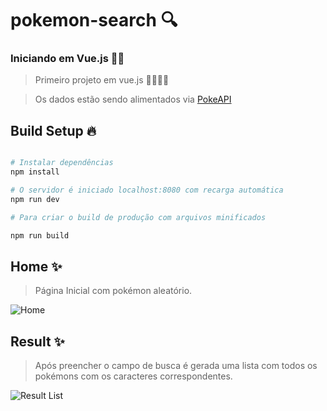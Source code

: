 # pokemon-search 🔍
### Iniciando em Vue.js  📖🧨
  
> Primeiro projeto em vue.js 🚀👩🏿‍🚀

> Os dados estão sendo alimentados via [PokeAPI](https://pokeapi.co/)

  

## Build Setup 🔥

```  bash

# Instalar dependências
npm install

# O servidor é iniciado localhost:8080 com recarga automática
npm run dev

# Para criar o build de produção com arquivos minificados

npm run build

```

## Home ✨
> Página Inicial com pokémon aleatório.

![Home](https://github.com/bruno-ralmeida/pokemon-search/blob/main/image-project/home.PNG?raw=true)

  

## Result ✨
> Após preencher o campo de busca é gerada uma lista com todos os pokémons com os caracteres correspondentes. 

![Result List](https://github.com/bruno-ralmeida/pokemon-search/blob/main/image-project/result-list.PNG?raw=true)
